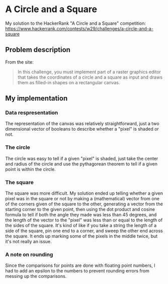 # A Circle and a Square
My solution to the HackerRank "A Circle and a Square" competition:
https://www.hackerrank.com/contests/w29/challenges/a-circle-and-a-square

## Problem description
From the site:
> In this challenge, you must implement part of a raster graphics editor that takes the coordinates of a circle and a square as input and draws them as filled-in shapes on a rectangular canvas.

## My implementation

### Data respresentation

The representation of the canvas was relatively straightforward, just a two dimensional vector of booleans to describe whether
a "pixel" is shaded or not.

### The circle
The circle was easy to tell if a given "pixel" is shaded, just take the center and radius of the circle and use the pythagorean
theorem to tell if a given point is within the circle.

### The square
The square was more difficult. My solution ended up telling whether a given pixel was in the square or not by making a 
(mathematical) vector from one of the corners given of the square to the other, generating a vector from the starting corner
to the given point, then using the dot product and cosine formula to tell if both the angle they made was less than 45 degrees,
and the length of the vector to the "pixel" was less than or equal to the length of the sides of the square. It's kind of like
if you take a string the length of a side of the square, pin one end to a corner, and sweep the other end across the square. 
It ends up marking some of the pixels in the middle twice, but it's not really an issue. 

### A note on rounding
Since the comparisons for points are done with floating point numbers, I had to add an epsilon to the numbers to prevent
rounding errors from messing up the comparisons.
